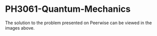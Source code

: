 # PH3061-Quantum-Mechanics 

The solution to the problem presented on Peerwise can be viewed in the images above.
